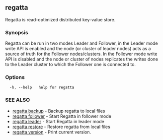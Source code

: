 ## regatta

Regatta is read-optimized distributed key-value store.

### Synopsis

Regatta can be run in two modes Leader and Follower, in the Leader mode write API is enabled 
and the node (or cluster of leader nodes) acts as a source of truth for the Follower nodes/clusters. In the Follower mode 
write API is disabled and the node or cluster of nodes replicates the writes done to the Leader cluster to which the
Follower one is connected to.

### Options

```
  -h, --help   help for regatta
```

### SEE ALSO

* [regatta backup](regatta_backup.md)	 - Backup regatta to local files
* [regatta follower](regatta_follower.md)	 - Start Regatta in follower mode
* [regatta leader](regatta_leader.md)	 - Start Regatta in leader mode
* [regatta restore](regatta_restore.md)	 - Restore regatta from local files
* [regatta version](regatta_version.md)	 - Print current version.

